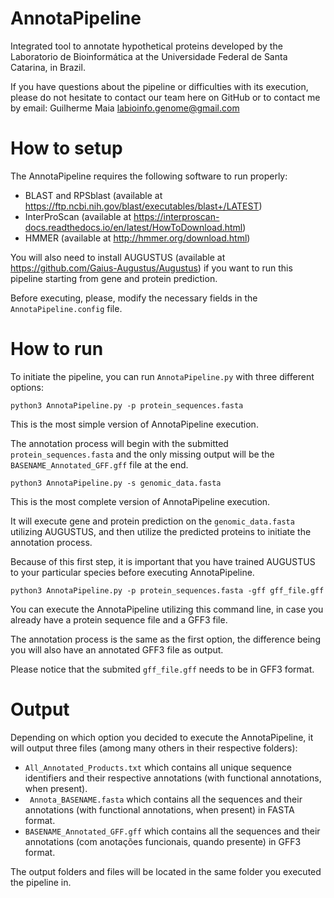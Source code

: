 # AnnotaPipeline
Integrated tool to annotate hypothetical proteins developed by the Laboratorio de Bioinformática at the Universidade Federal de Santa Catarina, in Brazil.

If you have questions about the pipeline or difficulties with its execution, please do not hesitate to contact our team here on GitHub or to contact me by email: Guilherme Maia <labioinfo.genome@gmail.com>

# How to setup
The AnnotaPipeline requires the following software to run properly:

* BLAST and RPSblast (available at https://ftp.ncbi.nih.gov/blast/executables/blast+/LATEST)
* InterProScan (available at https://interproscan-docs.readthedocs.io/en/latest/HowToDownload.html)
* HMMER (available at http://hmmer.org/download.html)

You will also need to install AUGUSTUS (available at https://github.com/Gaius-Augustus/Augustus) if you want to run this pipeline starting from gene and protein prediction.

Before executing, please, modify the necessary fields in the `AnnotaPipeline.config` file.  

# How to run
To initiate the pipeline, you can run `AnnotaPipeline.py` with three different options:

```
python3 AnnotaPipeline.py -p protein_sequences.fasta
```

This is the most simple version of AnnotaPipeline execution.

The annotation process will begin with the submitted `protein_sequences.fasta` and the only missing output will be the `BASENAME_Annotated_GFF.gff` file at the end.

```
python3 AnnotaPipeline.py -s genomic_data.fasta
```

This is the most complete version of AnnotaPipeline execution.

It will execute gene and protein prediction on the `genomic_data.fasta` utilizing AUGUSTUS, and then utilize the predicted proteins to initiate the annotation process.

Because of this first step, it is important that you have trained AUGUSTUS to your particular species before executing AnnotaPipeline.

```
python3 AnnotaPipeline.py -p protein_sequences.fasta -gff gff_file.gff
```

You can execute the AnnotaPipeline utilizing this command line, in case you already have a protein sequence file and a GFF3 file.

The annotation process is the same as the first option, the difference being you will also have an annotated GFF3 file as output.

Please notice that the submited ```gff_file.gff``` needs to be in GFF3 format.

# Output
Depending on which option you decided to execute the AnnotaPipeline, it will output three files (among many others in their respective folders):

* `All_Annotated_Products.txt` which contains all unique sequence identifiers and their respective annotations (with functional annotations, when present).  
* ` Annota_BASENAME.fasta` which contains all the sequences and their annotations (with functional annotations, when present) in FASTA format.  
* `BASENAME_Annotated_GFF.gff` which contains all the sequences and their annotations (com anotações funcionais, quando presente) in GFF3 format.  

The output folders and files will be located in the same folder you executed the pipeline in.  